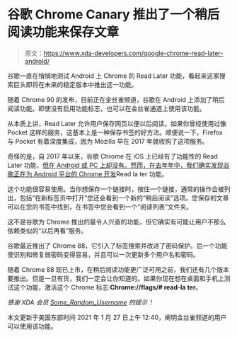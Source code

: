 # 谷歌 Chrome Canary 推出了一个稍后阅读功能来保存文章

> 原文：<https://www.xda-developers.com/google-chrome-read-later-android/>

谷歌一直在悄悄地测试 Android 上 Chrome 的 Read Later 功能，看起来这家搜索巨头即将在未来的稳定版本中推出这一功能。

随着 Chrome 90 的发布，目前正在金丝雀频道，谷歌在 Android 上添加了稍后阅读功能。即使没有启用功能标志，也可以在金丝雀通道上使用该功能。

从本质上讲，Read Later 允许用户保存网页以便以后阅读。如果你曾经使用过像 Pocket 这样的服务，这基本上是一种保存书签的好方法。顺便说一下，Firefox 与 Pocket 有着深度集成，因为 Mozilla 早在 2017 年就收购了这项服务。

奇怪的是，自 2017 年以来，谷歌 Chrome 在 iOS 上已经有了功能性的 Read Later 功能，[但在 Android 或 PC 上却没有。然而，在去年年中，我们确实发现谷歌](https://support.google.com/chrome/answer/7343019)[正在为 Android 平台的 Chrome 开发](https://www.xda-developers.com/google-chrome-is-getting-a-read-later-feature-to-save-tabs-for-later/)Read la ter 功能。

这个功能很容易使用。当你想保存一个链接时，按住一个链接，通常的操作会被列出，包括“在新标签页中打开”您还会看到一个新的“稍后阅读”选项。您保存的文章可以在您的书签中找到，在书签中您会看到一个“阅读列表”文件夹。

这不是谷歌为 Chrome 推出的最令人兴奋的功能，但它确实有可能让用户不那么依赖类似的“以后再看”服务。

谷歌最近推出了 Chrome 88，它引入了标签搜索并改进了密码保护。后一个功能使识别和修复弱密码变得容易，并且可以一次更新多个用户名和密码。

随着 Chrome 88 现已上市，在稍后阅读功能更广泛可用之前，我们还有几个版本要推出。但是一旦有货，我们一定会让你知道的。如果你现在想在桌面和手机上测试这个功能，激活这个 Chrome 标志:**Chrome://flags/# read-la ter**。

*感谢 XDA 会员 [Some_Random_Username](https://forum.xda-developers.com/m/some_random_username.8234677/) 的提示！*

本文更新于美国东部时间 2021 年 1 月 27 日上午 12:40，阐明金丝雀频道的用户可以使用该功能。